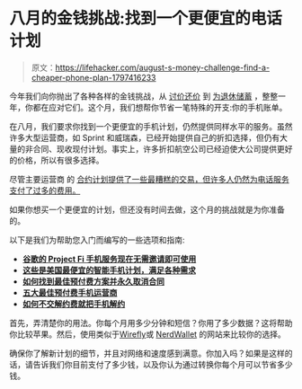 # 八月的金钱挑战:找到一个更便宜的电话计划

> 原文：<https://lifehacker.com/august-s-money-challenge-find-a-cheaper-phone-plan-1797416233>

今年我们向你抛出了各种各样的金钱挑战，从 [讨价还价](http://twocents.lifehacker.com/may-s-money-challenge-let-s-haggle-1794740686) 到 [为退休储蓄](http://twocents.lifehacker.com/aprils-money-challenge-finally-open-a-401-k-1793914178) ，整整一年，你都在应对它们。这个月，我们想帮你节省一笔特殊的开支:你的手机账单。



在八月，我们要求你找到一个更便宜的手机计划，仍然提供同样水平的服务。虽然许多大型运营商，如 Sprint 和威瑞森，已经开始提供自己的折扣选择，但仍有大量的非合同、现收现付计划。事实上，许多折扣航空公司已经迫使大公司提供更好的价格，所以有很多选择。

尽管主要运营商 的 [合约计划提供了一些最糟糕的交易，但许多人仍然为电话服务支付了过多的费用。](http://lifehacker.com/i-finally-switched-to-an-off-contract-phone-plan-and-i-1660766249)

如果你想买一个更便宜的计划，但还没有时间去做，这个月的挑战就是为你准备的。

以下是我们为帮助您入门而编写的一些选项和指南:

*   [**谷歌的 Project Fi 手机服务现在无需邀请即可使用**](http://lifehacker.com/googles-project-fi-cell-phone-service-is-now-available-1763329453)
*   [**这些是美国最便宜的智能手机计划，满足各种需求**](http://lifehacker.com/these-are-the-cheapest-smartphone-plans-in-the-us-for-e-1791909695)
*   [**如何找到最佳预付费方案并永久取消合同**](http://lifehacker.com/how-to-find-the-best-prepaid-plan-and-ditch-your-contra-485042945#_ga=1.231122079.1268082208.1431441811)
*   [**五大最佳预付费手机运营商**](http://lifehacker.com/five-best-pre-paid-cellphone-carriers-1461230147)
*   [**如何不交解约费就把手机解约**](http://lifehacker.com/how-to-get-out-of-your-cell-phone-contract-without-payi-5913869)

首先，弄清楚你的用法。你每个月用多少分钟和短信？你用了多少数据？这将帮助你比较苹果。然后，使用类似于[Wirefly](https://www.wirefly.com/content/phone-plans)或 [NerdWallet](https://www.nerdwallet.com/utilities/cell-phone-plans) 的网站来比较你的选择。

确保你了解新计划的细节，并且对网络和速度感到满意。你加入吗？如果是这样的话，请告诉我们你目前支付了多少钱，以及你认为通过转换你每个月可以节省多少钱。